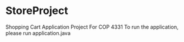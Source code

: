 # StoreProject
Shopping Cart Application Project For COP 4331
To run the application, please run application.java
